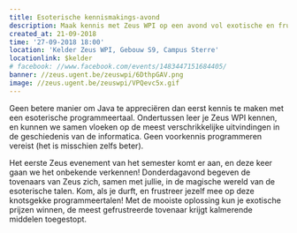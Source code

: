 ```yaml
---
title: Esoterische kennismakings-avond
description: Maak kennis met Zeus WPI op een avond vol exotische en frustrerende programmeertalen
created_at: 21-09-2018
time: '27-09-2018 18:00'
location: 'Kelder Zeus WPI, Gebouw S9, Campus Sterre'
locationlink: $kelder
# facebook: //www.facebook.com/events/1483447151684405/
banner: //zeus.ugent.be/zeuswpi/6DthpGAV.png
image: //zeus.ugent.be/zeuswpi/VPQevc5x.gif
---
```


Geen betere manier om Java te appreciëren dan eerst kennis te maken met een esoterische programmeertaal. Ondertussen leer je Zeus WPI kennen, en kunnen we samen vloeken op de meest verschrikkelijke uitvindingen in de geschiedenis van de informatica. Geen voorkennis programmeren vereist (het is misschien zelfs beter).

Het eerste Zeus evenement van het semester komt er aan, en deze keer gaan we het onbekende verkennen! Donderdagavond begeven de tovenaars van Zeus zich, samen met jullie, in de magische wereld van de esoterische talen. Kom, als je durft, en frustreer jezelf mee op deze knotsgekke programmeertalen! Met de mooiste oplossing kun je exotische prijzen winnen, de meest gefrustreerde tovenaar krijgt kalmerende middelen toegestopt.
